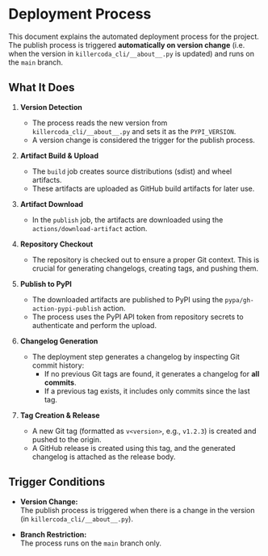 # Deployment Process

This document explains the automated deployment process for the project. The publish process is triggered **automatically on version change** (i.e. when the version in `killercoda_cli/__about__.py` is updated) and runs on the `main` branch.

## What It Does

1. **Version Detection**  
   - The process reads the new version from `killercoda_cli/__about__.py` and sets it as the `PYPI_VERSION`.
   - A version change is considered the trigger for the publish process.

2. **Artifact Build & Upload**  
   - The `build` job creates source distributions (sdist) and wheel artifacts.
   - These artifacts are uploaded as GitHub build artifacts for later use.

3. **Artifact Download**  
   - In the `publish` job, the artifacts are downloaded using the `actions/download-artifact` action.
   
4. **Repository Checkout**  
   - The repository is checked out to ensure a proper Git context. This is crucial for generating changelogs, creating tags, and pushing them.

5. **Publish to PyPI**  
   - The downloaded artifacts are published to PyPI using the `pypa/gh-action-pypi-publish` action.
   - The process uses the PyPI API token from repository secrets to authenticate and perform the upload.

6. **Changelog Generation**  
   - The deployment step generates a changelog by inspecting Git commit history:
     - If no previous Git tags are found, it generates a changelog for **all commits**.
     - If a previous tag exists, it includes only commits since the last tag.
     
7. **Tag Creation & Release**  
   - A new Git tag (formatted as `v<version>`, e.g., `v1.2.3`) is created and pushed to the origin.
   - A GitHub release is created using this tag, and the generated changelog is attached as the release body.

## Trigger Conditions

- **Version Change:**  
  The publish process is triggered when there is a change in the version (in `killercoda_cli/__about__.py`).

- **Branch Restriction:**  
  The process runs on the `main` branch only.
